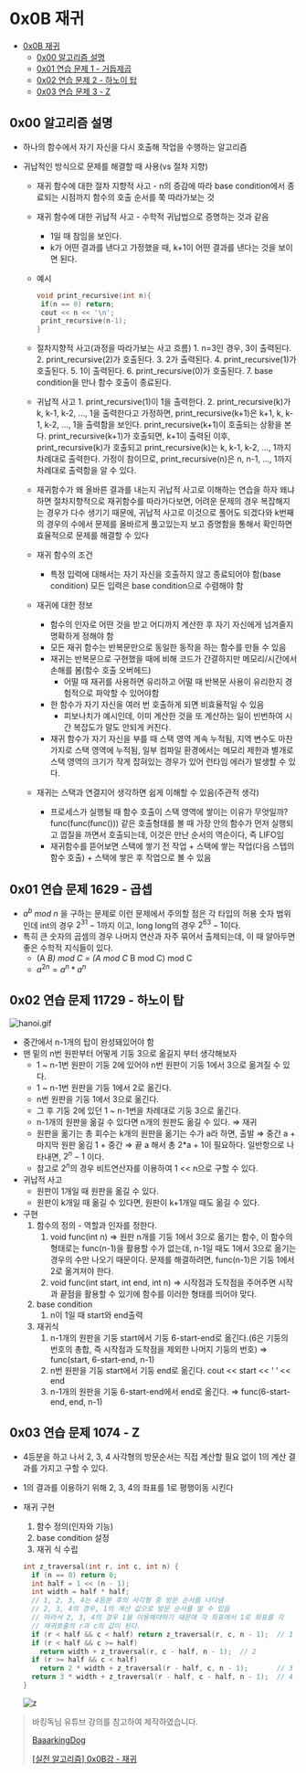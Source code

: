 # 0x0B 재귀

<!--ts-->

- [0x0B 재귀](#0x0b-재귀)
  - [0x00 알고리즘 설명](#0x00-알고리즘-설명)
  - [0x01 연습 문제 1 - 거듭제곱](#0x01-연습-문제-1---거듭제곱)
  - [0x02 연습 문제 2 - 하노이 탑](#0x02-연습-문제-2---하노이-탑)
  - [0x03 연습 문제 3 - Z](#0x03-연습-문제-3---z)

<!-- Created by https://github.com/ekalinin/github-markdown-toc -->
<!-- Added by: sungminyou, at: 2022년 6월 28일 화요일 12시 57분 17초 KST -->

<!--te-->

## 0x00 알고리즘 설명

- 하나의 함수에서 자기 자신을 다시 호출해 작업을 수행하는 알고리즘
- 귀납적인 방식으로 문제를 해결할 때 사용(vs 절차 지향)

  - 재귀 함수에 대한 절차 지향적 사고 - n의 증감에 따라 base condition에서 종료되는 시점까지 함수의 호출 순서를 쭉 따라가보는 것
  - 재귀 함수에 대한 귀납적 사고 - 수학적 귀납법으로 증명하는 것과 같음
    - 1일 때 참임을 보인다.
    - k가 어떤 결과를 낸다고 가정했을 때, k+1이 어떤 결과를 낸다는 것을 보이면 된다.
  - 예시

    ```cpp
    void print_recursive(int n){
     if(n == 0) return;
     cout << n << '\n';
     print_recursive(n-1);
    }
    ```

  - 절차지향적 사고(과정을 따라가보는 사고 흐름) 1. n=3인 경우, 3이 출력된다. 2. print_recursive(2)가 호출된다. 3. 2가 출력된다. 4. print_recursive(1)가 호출된다. 5. 1이 출력된다. 6. print_recursive(0)가 호출된다. 7. base condition을 만나 함수 호출이 종료된다.

  - 귀납적 사고 1. print_recursive(1)이 1을 출력한다. 2. print_recursive(k)가 k, k-1, k-2, ..., 1을 출력한다고 가정하면, print_recursive(k+1)은 k+1, k, k-1, k-2, ..., 1을 출력함을 보인다. print_recursive(k+1)이 호출되는 상황을 본다. print_recursive(k+1)가 호출되면, k+1이 출력된 이후, print_recursive(k)가 호출되고 print_recursive(k)는 k, k-1, k-2, ..., 1까지 차례대로 출력한다. 가정이 참이므로, print_recursive(n)은 n, n-1, ..., 1까지 차례대로 출력함을 알 수 있다.

  - 재귀함수가 왜 올바른 결과를 내는지 귀납적 사고로 이해하는 연습을 하자 왜냐하면 절차지향적으로 재귀함수를 따라가다보면, 어려운 문제의 경우 복잡해지는 경우가 다수 생기기 때문에, 귀납적 사고로 이것으로 풀어도 되겠다와 k번째의 경우의 수에서 문제를 올바르게 풀고있는지 보고 증명함을 통해서 확인하면 효율적으로 문제를 해결할 수 있다
  - 재귀 함수의 조건
    - 특정 입력에 대해서는 자기 자신을 호출하지 않고 종료되어야 함(base condition) 모든 입력은 base condition으로 수렴해야 함
  - 재귀에 대한 정보
    - 함수의 인자로 어떤 것을 받고 어디까지 계산한 후 자기 자신에게 넘겨줄지 명확하게 정해야 함
    - 모든 재귀 함수는 반복문만으로 동일한 동작을 하는 함수를 만들 수 있음
    - 재귀는 반복문으로 구현했을 때에 비해 코드가 간결하지만 메모리/시간에서 손해를 봄(함수 호출 오버헤드)
      - 어떨 때 재귀를 사용하면 유리하고 어떨 때 반복문 사용이 유리한지 경험적으로 파악할 수 있어야함
    - 한 함수가 자기 자신을 여러 번 호출하게 되면 비효율적일 수 있음
      - 피보나치가 예시인데, 이미 계산한 것을 또 계산하는 일이 빈번하여 시간 복잡도가 말도 안되게 커진다.
    - 재귀 함수가 자기 자신을 부를 때 스택 영역 계속 누적됨, 지역 변수도 마찬가지로 스택 영역에 누적됨, 일부 컴파일 환경에서는 메모리 제한과 별개로 스택 영역의 크기가 작게 잡혀있는 경우가 있어 런타임 에러가 발생할 수 있다.
  - 재귀는 스택과 연결지어 생각하면 쉽게 이해할 수 있음(주관적 생각)
    - 프로세스가 실행될 때 함수 호출이 스택 영역에 쌓이는 이유가 무엇일까? func(func(func())) 같은 호출형태를 볼 때 가장 안의 함수가 먼저 실행되고 껍질을 까면서 호출되는데, 이것은 만난 순서의 역순이다, 즉 LIFO임
    - 재귀함수를 뜯어보면 스택에 쌓기 전 작업 + 스택에 쌓는 작업(다음 스텝의 함수 호출) + 스택에 쌓은 후 작업으로 볼 수 있음

## 0x01 연습 문제 1629 - 곱셉

- $a^b\ mod\ n$ 을 구하는 문제로 이런 문제에서 주의할 점은 각 타입의 허용 숫자 범위인데 int의 경우 $2^{31} - 1$까지 이고, long long의 경우 $2^{63} - 1$이다.
- 특히 큰 숫자의 곱셈의 경우 나머지 연산과 자주 묶어서 출제되는데, 이 때 알아두면 좋은 수학적 지식들이 있다.
  - (A _B) mod C = (A mod C_ B mod C) mod C
  - $a^{2n} = a^n * a^n$

## 0x02 연습 문제 11729 - 하노이 탑

![hanoi.gif](https://user-images.githubusercontent.com/48282185/160282171-6ac2b913-7026-4478-a511-fc7852e2a1af.gif)

- 중간에서 n-1개의 탑이 완성돼있어야 함
- 맨 밑의 n번 원판부터 어떻게 기둥 3으로 옮길지 부터 생각해보자
  - 1 ~ n-1번 원판이 기둥 2에 있어야 n번 원판이 기둥 1에서 3으로 옮겨질 수 있다.
  - 1 ~ n-1번 원판을 기둥 1에서 2로 옮긴다.
  - n번 원판을 기둥 1에서 3으로 옮긴다.
  - 그 후 기둥 2에 있던 1 ~ n-1번을 차례대로 기둥 3으로 옮긴다.
  - n-1개의 원판을 옮길 수 있다면 n개의 원판도 옮길 수 있다. ⇒ 재귀
  - 원판을 옮기는 총 회수는 k개의 원판을 옮기는 수가 a라 하면, 출발 ⇒ 중간 a + 마지막 원판 옮김 1 + 중간 ⇒ 끝 a 해서 총 2\*a + 1이 필요하다. 일반항으로 나타내면, $2^n -1$ 이다.
  - 참고로 $2^n$의 경우 비트연산자를 이용하여 1 << n으로 구할 수 있다.
- 귀납적 사고
  - 원판이 1개일 때 원판을 옮길 수 있다.
  - 원판이 k개일 때 옮길 수 있다면, 원판이 k+1개일 때도 옮길 수 있다.
- 구현
  1. 함수의 정의 - 역할과 인자를 정한다.
     1. void func(int n) ⇒ 원판 n개를 기둥 1에서 3으로 옮기는 함수, 이 함수의 형태로는 func(n-1)을 활용할 수가 없는데, n-1일 때도 1에서 3으로 옮기는 경우의 수만 나오기 때문이다. 문제를 해결하려면, func(n-1)은 기둥 1에서 2로 옮겨져야 한다.
     2. void func(int start, int end, int n) ⇒ 시작점과 도착점을 주어주면 시작과 끝점을 활용할 수 있기에 함수를 이러한 형태를 띄어야 맞다.
  2. base condition
     1. n이 1일 때 start와 end출력
  3. 재귀식
     1. n-1개의 원판을 기둥 start에서 기둥 6-start-end로 옮긴다.(6은 기둥의 번호의 총합, 즉 시작점과 도착점을 제외한 나머지 기둥의 번호) ⇒ func(start, 6-start-end, n-1)
     2. n번 원판을 기둥 start에서 기둥 end로 옮긴다. cout << start << ‘ ‘ << end
     3. n-1개의 원판을 기둥 6-start-end에서 end로 옮긴다. ⇒ func(6-start-end, end, n-1)

## 0x03 연습 문제 1074 - Z

- 4등분을 하고 나서 2, 3, 4 사각형의 방문순서는 직접 계산할 필요 없이 1의 계산 결과를 가지고 구할 수 있다.
- 1의 결과를 이용하기 위해 2, 3, 4의 좌표를 1로 평행이동 시킨다
- 재귀 구현

  1. 함수 정의(인자와 기능)
  2. base condition 설정
  3. 재귀 식 수립

  ```cpp
  int z_traversal(int r, int c, int n) {
    if (n == 0) return 0;
    int half = 1 << (n - 1);
    int width = half * half;
    // 1, 2, 3, 4는 4등분 후의 사각형 중 방문 순서를 나타냄
    // 2, 3, 4의 경우, 1의 계산 값으로 방문 순서를 알 수 있음
    // 따라서 2, 3, 4의 경우 1을 이용해야하기 때문에 각 좌표에서 1로 좌표를 각
    // 재귀호출의 r과 c의 값이 된다.
    if (r < half && c < half) return z_traversal(r, c, n - 1);  // 1
    if (r < half && c >= half)
      return width + z_traversal(r, c - half, n - 1);  // 2
    if (r >= half && c < half)
      return 2 * width + z_traversal(r - half, c, n - 1);       // 3
    return 3 * width + z_traversal(r - half, c - half, n - 1);  // 4
  }
  ```

  ![z](https://user-images.githubusercontent.com/48282185/160282214-6044a020-5190-4dbf-8f57-bd8f9db49348.png)

> 바킹독님 유튜브 강의를 참고하여 제작하였습니다.
>
> [BaaarkingDog](https://www.youtube.com/c/BaaarkingDog)
>
> [[실전 알고리즘] 0x0B강 - 재귀](https://blog.encrypted.gg/943)
